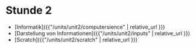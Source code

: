 # Stunde 2

* [Informatik]({{"/units/unit2/computersience" | relative_url }})
* [Darstellung von Informationen]({{"/units/unit2/inputs" | relative_url }})
* [Scratch]({{"/units/unit2/scratch" | relative_url }})

